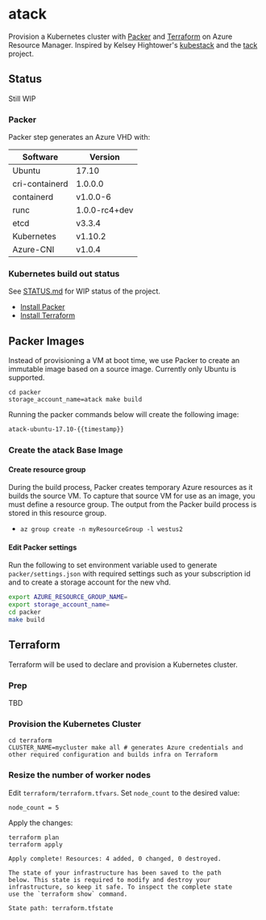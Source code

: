 # atack

Provision a Kubernetes cluster with [Packer](https://packer.io) and [Terraform](https://www.terraform.io) on Azure Resource Manager. Inspired by Kelsey Hightower's [kubestack](https://github.com/kelseyhightower/kubestack) and the [tack](https://github.com/kz8s/tack) project.

## Status

Still WIP

### Packer

Packer step generates an Azure VHD with:

**Software**|**Version**
-----|-----
Ubuntu|17.10
cri-containerd|1.0.0.0
containerd|v1.0.0-6
runc|1.0.0-rc4+dev
etcd|v3.3.4
Kubernetes|v1.10.2
Azure-CNI|v1.0.4

### Kubernetes build out status

See [STATUS.md](STATUS.md) for WIP status of the project.

- [Install Packer](https://packer.io/docs/installation.html)
- [Install Terraform](https://www.terraform.io/intro/getting-started/install.html)

## Packer Images

Instead of provisioning a VM at boot time, we use Packer to create an immutable image based on a source image. Currently only Ubuntu is supported.

```shell
cd packer
storage_account_name=atack make build
```

Running the packer commands below will create the following image:

```sh
atack-ubuntu-17.10-{{timestamp}}
```

### Create the atack Base Image

#### Create resource group

During the build process, Packer creates temporary Azure resources as it builds the source VM. To capture that source VM for use as an image, you must define a resource group. The output from the Packer build process is stored in this resource group.

- `az group create -n myResourceGroup -l westus2`

#### Edit Packer settings

Run the following to set environment variable used to generate `packer/settings.json` with required settings such as your subscription id and to create a storage account for the new vhd.

```sh
export AZURE_RESOURCE_GROUP_NAME=
export storage_account_name=
cd packer
make build
```

## Terraform

Terraform will be used to declare and provision a Kubernetes cluster.

### Prep

TBD


### Provision the Kubernetes Cluster

```
cd terraform
CLUSTER_NAME=mycluster make all # generates Azure credentials and other required configuration and builds infra on Terraform
```


### Resize the number of worker nodes

Edit `terraform/terraform.tfvars`. Set `node_count` to the desired value:

```
node_count = 5
```

Apply the changes:

```
terraform plan
terraform apply
```

```
Apply complete! Resources: 4 added, 0 changed, 0 destroyed.

The state of your infrastructure has been saved to the path
below. This state is required to modify and destroy your
infrastructure, so keep it safe. To inspect the complete state
use the `terraform show` command.

State path: terraform.tfstate

```
